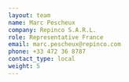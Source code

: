 ```yaml
---
layout: team
name: Marc Pescheux
company: Repinco S.A.R.L.
role: Representative France
email: marc.pescheux@repinco.com
phone: +33 472 36 8787
contact_type: local
weight: 5
---
```

